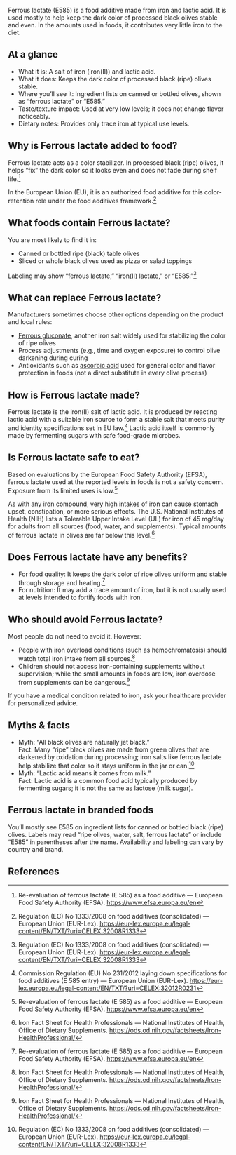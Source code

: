 Ferrous lactate (E585) is a food additive made from iron and lactic acid. It is used mostly to help keep the dark color of processed black olives stable and even. In the amounts used in foods, it contributes very little iron to the diet.

<!--more-->

## At a glance
- What it is: A salt of iron (iron(II)) and lactic acid.
- What it does: Keeps the dark color of processed black (ripe) olives stable.
- Where you’ll see it: Ingredient lists on canned or bottled olives, shown as “ferrous lactate” or “E585.”
- Taste/texture impact: Used at very low levels; it does not change flavor noticeably.
- Dietary notes: Provides only trace iron at typical use levels.

## Why is Ferrous lactate added to food?
Ferrous lactate acts as a color stabilizer. In processed black (ripe) olives, it helps “fix” the dark color so it looks even and does not fade during shelf life.[^1]

In the European Union (EU), it is an authorized food additive for this color-retention role under the food additives framework.[^2]

## What foods contain Ferrous lactate?
You are most likely to find it in:
- Canned or bottled ripe (black) table olives
- Sliced or whole black olives used as pizza or salad toppings

Labeling may show “ferrous lactate,” “iron(II) lactate,” or “E585.”[^2]

## What can replace Ferrous lactate?
Manufacturers sometimes choose other options depending on the product and local rules:
- [Ferrous gluconate](/e579-iron-gluconate), another iron salt widely used for stabilizing the color of ripe olives
- Process adjustments (e.g., time and oxygen exposure) to control olive darkening during curing
- Antioxidants such as [ascorbic acid](/e300-ascorbic-acid) used for general color and flavor protection in foods (not a direct substitute in every olive process)

## How is Ferrous lactate made?
Ferrous lactate is the iron(II) salt of lactic acid. It is produced by reacting lactic acid with a suitable iron source to form a stable salt that meets purity and identity specifications set in EU law.[^3] Lactic acid itself is commonly made by fermenting sugars with safe food-grade microbes.

## Is Ferrous lactate safe to eat?
Based on evaluations by the European Food Safety Authority (EFSA), ferrous lactate used at the reported levels in foods is not a safety concern. Exposure from its limited uses is low.[^1] 

As with any iron compound, very high intakes of iron can cause stomach upset, constipation, or more serious effects. The U.S. National Institutes of Health (NIH) lists a Tolerable Upper Intake Level (UL) for iron of 45 mg/day for adults from all sources (food, water, and supplements). Typical amounts of ferrous lactate in olives are far below this level.[^4]

## Does Ferrous lactate have any benefits?
- For food quality: It keeps the dark color of ripe olives uniform and stable through storage and heating.[^1]
- For nutrition: It may add a trace amount of iron, but it is not usually used at levels intended to fortify foods with iron.

## Who should avoid Ferrous lactate?
Most people do not need to avoid it. However:
- People with iron overload conditions (such as hemochromatosis) should watch total iron intake from all sources.[^4]
- Children should not access iron-containing supplements without supervision; while the small amounts in foods are low, iron overdose from supplements can be dangerous.[^4]

If you have a medical condition related to iron, ask your healthcare provider for personalized advice.

## Myths & facts
- Myth: “All black olives are naturally jet black.”  
  Fact: Many “ripe” black olives are made from green olives that are darkened by oxidation during processing; iron salts like ferrous lactate help stabilize that color so it stays uniform in the jar or can.[^2]
- Myth: “Lactic acid means it comes from milk.”  
  Fact: Lactic acid is a common food acid typically produced by fermenting sugars; it is not the same as lactose (milk sugar).

## Ferrous lactate in branded foods
You’ll mostly see E585 on ingredient lists for canned or bottled black (ripe) olives. Labels may read “ripe olives, water, salt, ferrous lactate” or include “E585” in parentheses after the name. Availability and labeling can vary by country and brand.

## References
[^1]: Re-evaluation of ferrous lactate (E 585) as a food additive — European Food Safety Authority (EFSA). https://www.efsa.europa.eu/en
[^2]: Regulation (EC) No 1333/2008 on food additives (consolidated) — European Union (EUR-Lex). https://eur-lex.europa.eu/legal-content/EN/TXT/?uri=CELEX:32008R1333
[^3]: Commission Regulation (EU) No 231/2012 laying down specifications for food additives (E 585 entry) — European Union (EUR-Lex). https://eur-lex.europa.eu/legal-content/EN/TXT/?uri=CELEX:32012R0231
[^4]: Iron Fact Sheet for Health Professionals — National Institutes of Health, Office of Dietary Supplements. https://ods.od.nih.gov/factsheets/Iron-HealthProfessional/
